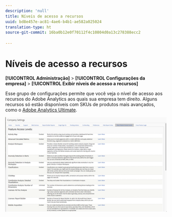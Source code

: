 ```yaml
---
description: 'null'
title: Níveis de acesso a recursos
uuid: bd8e457e-ac81-4ae6-b4b1-ae582a025024
translation-type: ht
source-git-commit: 16ba0b12e0f70112f4c10804d0a13c278388ecc2

---
```



# Níveis de acesso a recursos

**[!UICONTROL Administração]** > **[!UICONTROL Configurações da empresa]** > **[!UICONTROL Exibir níveis de acesso a recursos]**

Esse grupo de configurações permite que você veja o nível de acesso aos recursos do Adobe Analytics aos quais sua empresa tem direito. Alguns recursos só estão disponíveis com SKUs de produtos mais avançados, como o [Adobe Analytics Ultimate](https://www.adobe.com/br/data-analytics-cloud/analytics/ultimate.html).

![](assets/feature-access-levels.png)

